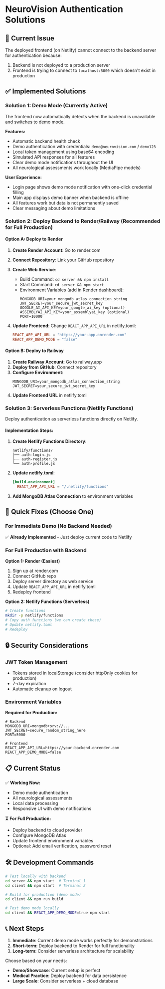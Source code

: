 # NeuroVision Authentication Solutions

## 🔧 Current Issue
The deployed frontend (on Netlify) cannot connect to the backend server for authentication because:
1. Backend is not deployed to a production server
2. Frontend is trying to connect to `localhost:5000` which doesn't exist in production

## ✅ Implemented Solutions

### Solution 1: Demo Mode (Currently Active)
The frontend now automatically detects when the backend is unavailable and switches to demo mode.

**Features:**
- Automatic backend health check
- Demo authentication with credentials: `demo@neurovision.com` / `demo123`
- Local token management using base64 encoding
- Simulated API responses for all features
- Clear demo mode notifications throughout the UI
- All neurological assessments work locally (MediaPipe models)

**User Experience:**
- Login page shows demo mode notification with one-click credential filling
- Main app displays demo banner when backend is offline
- All features work but data is not permanently saved
- Clear messaging about demo limitations

### Solution 2: Deploy Backend to Render/Railway (Recommended for Full Production)

#### Option A: Deploy to Render
1. **Create Render Account**: Go to render.com
2. **Connect Repository**: Link your GitHub repository
3. **Create Web Service**: 
   - Build Command: `cd server && npm install`
   - Start Command: `cd server && npm start`
   - Environment Variables (add in Render dashboard):
     ```
     MONGODB_URI=your_mongodb_atlas_connection_string
     JWT_SECRET=your_secure_jwt_secret_key
     GOOGLE_AI_API_KEY=your_google_ai_key (optional)
     ASSEMBLYAI_API_KEY=your_assemblyai_key (optional)
     PORT=10000
     ```

4. **Update Frontend**: Change `REACT_APP_API_URL` in netlify.toml:
   ```toml
   REACT_APP_API_URL = "https://your-app.onrender.com"
   REACT_APP_DEMO_MODE = "false"
   ```

#### Option B: Deploy to Railway
1. **Create Railway Account**: Go to railway.app
2. **Deploy from GitHub**: Connect repository
3. **Configure Environment**:
   ```
   MONGODB_URI=your_mongodb_atlas_connection_string
   JWT_SECRET=your_secure_jwt_secret_key
   ```
4. **Update Frontend URL** in netlify.toml

### Solution 3: Serverless Functions (Netlify Functions)
Deploy authentication as serverless functions directly on Netlify.

#### Implementation Steps:
1. **Create Netlify Functions Directory**:
   ```
   netlify/functions/
   ├── auth-login.js
   ├── auth-register.js
   └── auth-profile.js
   ```

2. **Update netlify.toml**:
   ```toml
   [build.environment]
     REACT_APP_API_URL = "/.netlify/functions"
   ```

3. **Add MongoDB Atlas Connection** to environment variables

## 🚀 Quick Fixes (Choose One)

### For Immediate Demo (No Backend Needed)
✅ **Already Implemented** - Just deploy current code to Netlify

### For Full Production with Backend
**Option 1: Render (Easiest)**
1. Sign up at render.com
2. Connect GitHub repo
3. Deploy server directory as web service
4. Update `REACT_APP_API_URL` in netlify.toml
5. Redeploy frontend

**Option 2: Netlify Functions (Serverless)**
```bash
# Create functions
mkdir -p netlify/functions
# Copy auth functions (we can create these)
# Update netlify.toml
# Redeploy
```

## 🔒 Security Considerations

### JWT Token Management
- Tokens stored in localStorage (consider httpOnly cookies for production)
- 7-day expiration
- Automatic cleanup on logout

### Environment Variables
**Required for Production:**
```env
# Backend
MONGODB_URI=mongodb+srv://...
JWT_SECRET=secure_random_string_here
PORT=5000

# Frontend  
REACT_APP_API_URL=https://your-backend.onrender.com
REACT_APP_DEMO_MODE=false
```

## 📋 Current Status

✅ **Working Now:**
- Demo mode authentication
- All neurological assessments
- Local data processing
- Responsive UI with demo notifications

⏳ **For Full Production:**
- Deploy backend to cloud provider
- Configure MongoDB Atlas
- Update frontend environment variables
- Optional: Add email verification, password reset

## 🛠️ Development Commands

```bash
# Test locally with backend
cd server && npm start  # Terminal 1
cd client && npm start  # Terminal 2

# Build for production (demo mode)
cd client && npm run build

# Test demo mode locally
cd client && REACT_APP_DEMO_MODE=true npm start
```

## 📞 Next Steps

1. **Immediate**: Current demo mode works perfectly for demonstrations
2. **Short-term**: Deploy backend to Render for full functionality
3. **Long-term**: Consider serverless architecture for scalability

Choose based on your needs:
- **Demo/Showcase**: Current setup is perfect
- **Medical Practice**: Deploy backend for data persistence
- **Large Scale**: Consider serverless + cloud database 